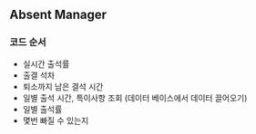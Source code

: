 ## Absent Manager

### 코드 순서

* 실시간 출석률
* 출결 석차
* 퇴소까지 남은 결석 시간
* 일별 출석 시간, 특이사항 조회 (데이터 베이스에서 데이터 끌어오기)
* 일별 출석률
* 몇번 빠질 수 있는지

